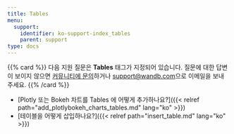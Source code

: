 ```yaml
---
title: Tables
menu:
  support:
    identifier: ko-support-index_tables
    parent: support
type: docs
---
```


{{% card %}}
다음 지원 질문은 <b>Tables</b> 태그가 지정되어 있습니다. 질문에 대한 답변이 보이지 않으면 [커뮤니티에 문의](https://community.wandb.ai/)하거나 [support@wandb.com](mailto:support@wandb.com)으로 이메일을 보내주세요.
{{% /card %}}

- [Plotly 또는 Bokeh 차트를 Tables 에 어떻게 추가하나요?]({{< relref path="add_plotlybokeh_charts_tables.md" lang="ko" >}})
- [테이블을 어떻게 삽입하나요?]({{< relref path="insert_table.md" lang="ko" >}})
